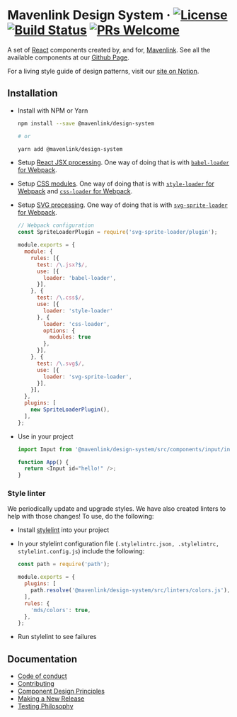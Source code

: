 # Mavenlink Design System &middot; [![License](https://img.shields.io/badge/license-MIT-blue.svg)](https://github.com/mavenlink/design-system/blob/master/LICENSE) [![Build Status](https://circleci.com/gh/mavenlink/design-system.svg?style=svg)](https://circleci.com/gh/mavenlink/design-system) [![PRs Welcome](https://img.shields.io/badge/PRs-welcome-brightgreen.svg)](https://github.com/mavenlink/design-system/blob/master/CONTRIBUTING.md)

A set of [React](https://reactjs.org/) components created by, and for, [Mavenlink](https://www.mavenlink.com/). See all the available components at our [Github Page](https://mavenlink.github.io/design-system/master).

For a living style guide of design patterns, visit our [site on Notion](https://www.notion.so/Mavenlink-Design-System-d3118c3e2f5647d6adfc5b1599af993e).

## Installation

- Install with NPM or Yarn

  ```bash static
  npm install --save @mavenlink/design-system

  # or

  yarn add @mavenlink/design-system
  ```

- Setup [React JSX processing](https://reactjs.org/docs/jsx-in-depth.html). One way of doing that is with [`babel-loader` for Webpack](https://webpack.js.org/loaders/babel-loader/).
- Setup [CSS modules](https://github.com/css-modules/css-modules). One way of doing that is with [`style-loader` for Webpack](https://github.com/webpack-contrib/style-loader) and [`css-loader` for Webpack](https://github.com/webpack-contrib/css-loader).
- Setup [SVG processing](https://svgontheweb.com/#spriting). One way of doing that is with [`svg-sprite-loader` for Webpack](https://github.com/kisenka/svg-sprite-loader).

  ```js static
  // Webpack configuration
  const SpriteLoaderPlugin = require('svg-sprite-loader/plugin');

  module.exports = {
    module: {
      rules: [{
        test: /\.jsx?$/,
        use: [{
          loader: 'babel-loader',
        }],
      }, {
        test: /\.css$/,
        use: [{
          loader: 'style-loader'
        }, {
          loader: 'css-loader',
          options: {
            modules: true
          },
        }],
      }, {
        test: /\.svg$/,
        use: [{
          loader: 'svg-sprite-loader',
        }],
      }],
    },
    plugins: [
      new SpriteLoaderPlugin(),
    ],
  };
  ```

- Use in your project

  ```js static
  import Input from '@mavenlink/design-system/src/components/input/input.jsx';

  function App() {
    return <Input id="hello!" />;
  }
  ```

### Style linter

We periodically update and upgrade styles. We have also created linters to help with those changes! To use, do the following:

 - Install [stylelint](https://stylelint.io/) into your project
 - In your stylelint configuration file (`.stylelintrc.json, .stylelintrc, stylelint.config.js`) include the following:

    ```js static
    const path = require('path');

    module.exports = {
      plugins: [
        path.resolve('@mavenlink/design-system/src/linters/colors.js'),
      ],
      rules: {
        'mds/colors': true,
      },
    };
    ```
 - Run stylelint to see failures

## Documentation

- [Code of conduct](./docs/code_of_conduct.md)
- [Contributing](./docs/contributing.md)
- [Component Design Principles](./docs/principles.md)
- [Making a New Release](./docs/releases.md)
- [Testing Philosophy](./docs/testing.md)
